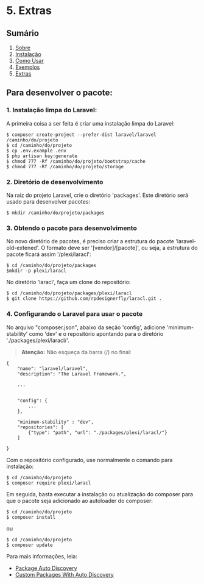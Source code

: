 # 5. Extras

## Sumário

1. [Sobre](00-Home.md)
2. [Instalação](01-Installation.md)
3. [Como Usar](02-Usage.md)
4. [Exemplos](03-Examples.md)
5. [Extras](04-Extras.md)

## Para desenvolver o pacote:

### 1. Instalação limpa do Laravel:

A primeira coisa a ser feita é criar uma instalação limpa do Laravel:

```
$ composer create-project --prefer-dist laravel/laravel /caminho/do/projeto
$ cd /caminho/do/projeto
$ cp .env.example .env
$ php artisan key:generate
$ chmod 777 -Rf /caminho/do/projeto/bootstrap/cache
$ chmod 777 -Rf /caminho/do/projeto/storage
```

### 2. Diretório de desenvolvimento

Na raiz do projeto Laravel, crie o diretório 'packages'. Este diretório será usado para desenvolver pacotes:

```
$ mkdir /caminho/do/projeto/packages
```

### 3. Obtendo o pacote para desenvolvimento

No novo diretório de pacotes, é preciso criar a estrutura do pacote 'laravel-old-extened'. O formato deve ser '[vendor]/[pacote]', ou seja, a estrutura do pacote ficará assim '/plexi/laracl':

```
$ cd /caminho/do/projeto/packages
$mkdir -p plexi/laracl
```

No diretório 'laracl', faça um clone do repositório:

```
$ cd /caminho/do/projeto/packages/plexi/laracl
$ git clone https://github.com/rpdesignerfly/laracl.git .
```

### 4. Configurando o Laravel para usar o pacote

No arquivo "composer.json", abaixo da seção 'config', adicione 'minimum-stability' como 'dev' e o repositório apontando para o diretório './packages/plexi/laracl/'. 

> **Atenção:** 
> Não esqueça da barra (/) no final:

```
{
    "name": "laravel/laravel",
    "description": "The Laravel Framework.",

    ...


    "config": {
        ...
    },

    "minimum-stability" : "dev",
    "repositories": [
        {"type": "path", "url": "./packages/plexi/laracl/"}
    ]

}
```

Com o repositório configurado, use normalmente o comando para instalação:

```
$ cd /caminho/do/projeto
$ composer require plexi/laracl
```



Em seguida, basta executar a instalação ou atualização do composer para que o pacote seja 
adicionado ao autoloader do composer:

```
$ cd /caminho/do/projeto
$ composer install
```

ou

```
$ cd /caminho/do/projeto
$ composer update
```

Para mais informações, leia:

* [Package Auto Discovery](https://medium.com/@taylorotwell/package-auto-discovery-in-laravel-5-5-ea9e3ab20518)
* [Custom Packages With Auto Discovery](https://medium.com/sureshvel/laravel-5-5-custom-packages-with-autodiscover-the-providers-5772c60d847e)
